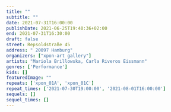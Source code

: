 ```yaml
---
title: ""
subtitle: ""
date: 2021-07-31T16:00:00
publishDate: 2021-06-25T19:40:36+02:00
end: 2021-07-31T16:30:00
draft: false
street: Repsoldstraße 45
address: " 20097 Hamburg"
organizers: ["xpon-art gallery"]
artists: "Mariola Brillowska, Carla Riveros Eissmann"
genres: ['Performance']
kids: []
featuredImage: ""
repeats: ['xpon_01A', 'xpon_01C']
repeat_times: ['2021-07-30T19:00:00', '2021-08-01T16:00:00']
sequels: []
sequel_times: []
---
```


